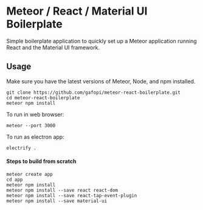
# Meteor / React / Material UI Boilerplate #

Simple boilerplate application to quickly set up a Meteor application
running React and the Material UI framework.

## Usage ##

Make sure you have the latest versions of Meteor, Node, and npm installed.

```console
git clone https://github.com/gafopi/meteor-react-boilerplate.git
cd meteor-react-boilerplate
meteor npm install
```

To run in web browser:

```console
meteor --port 3000
```

To run as electron app:

```console
electrify .
```


#### Steps to build from scratch ####

```console
meteor create app
cd app
meteor npm install
meteor npm install --save react react-dom
meteor npm install --save react-tap-event-plugin
meteor npm install --save material-ui
```
